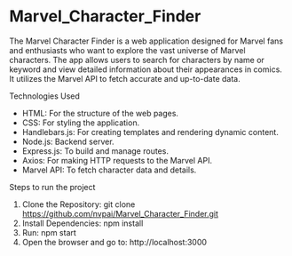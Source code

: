 # Marvel_Character_Finder

The Marvel Character Finder is a web application designed for Marvel fans and enthusiasts who want to explore the vast universe of Marvel characters. The app allows users to search for characters by name or keyword and view detailed information about their appearances in comics. It utilizes the Marvel API to fetch accurate and up-to-date data.

Technologies Used
<ul>
<li>HTML: For the structure of the web pages.</li>
<li>CSS: For styling the application.</li>
<li>Handlebars.js: For creating templates and rendering dynamic content.</li>
<li>Node.js: Backend server.</li>
<li>Express.js: To build and manage routes.</li>
<li>Axios: For making HTTP requests to the Marvel API.</li>
<li>Marvel API: To fetch character data and details.</li>
</ul>

Steps to run the project 
1. Clone the Repository: git clone https://github.com/nvpai/Marvel_Character_Finder.git  
2. Install Dependencies: npm install 
3. Run: npm start
4. Open the browser and go to: http://localhost:3000